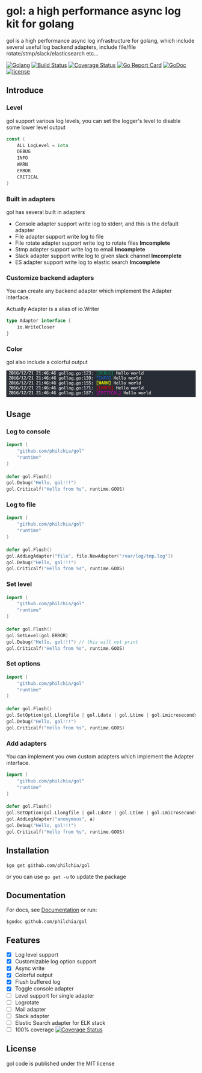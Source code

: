 # gol: a high performance async log kit for golang

gol is a high performance async log infrastructure for golang, which include several useful log backend adapters, include file/file rotate/stmp/slack/elasticsearch etc...

[![Golang](https://img.shields.io/badge/Language-Go-green.svg?style=flat)](https://golang.org)
[![Build Status](https://travis-ci.org/philchia/gol.svg?branch=master)](https://travis-ci.org/philchia/gol)
[![Coverage Status](https://coveralls.io/repos/github/philchia/gol/badge.svg?branch=master)](https://coveralls.io/github/philchia/gol?branch=master)
[![Go Report Card](https://goreportcard.com/badge/github.com/philchia/gol)](https://goreportcard.com/report/github.com/philchia/gol)
[![GoDoc](https://godoc.org/github.com/philchia/gol?status.svg)](https://godoc.org/github.com/philchia/gol)
[![license](https://img.shields.io/github/license/mashape/apistatus.svg)](https://opensource.org/licenses/MIT)

## Introduce

### Level

gol support various log levels, you can set the logger's level to disable some lower level output

```go
const (
    ALL LogLevel = iota
    DEBUG
    INFO
    WARN
    ERROR
    CRITICAL
)
```

### Built in adapters

gol has several built in adapters

- Console adapter support write log to stderr, and this is the default adapter
- File adapter support write log to file
- File rotate adapter support write log to rotate files **Imcomplete**
- Stmp adapter support write log to email **Imcomplete**
- Slack adapter support write log to given slack channel **Imcomplete**
- ES adapter support write log to elastic search **Imcomplete**

### Customize backend adapters

You can create any backend adapter which implement the Adapter interface.

Actually Adapter is a alias of io.Writer

```go
type Adapter interface {
    io.WriteCloser
}
```

### Color

gol also include a colorful output

![Colorful output](./assets/screen.png)

## Usage

### Log to console

```go
import (
    "github.com/philchia/gol"
    "runtime"
)

defer gol.Flush()
gol.Debug("Hello, gol!!!")
gol.Criticalf("Hello from %s", runtime.GOOS)

```

### Log to file

```go
import (
    "github.com/philchia/gol"
    "runtime"
)

defer gol.Flush()
gol.AddLogAdapter("file", file.NewAdapter("/var/log/tmp.log"))
gol.Debug("Hello, gol!!!")
gol.Criticalf("Hello from %s", runtime.GOOS)

```

### Set level

```go
import (
    "github.com/philchia/gol"
    "runtime"
)

defer gol.Flush()
gol.SetLevel(gol.ERROR)
gol.Debug("Hello, gol!!!") // this will not print
gol.Criticalf("Hello from %s", runtime.GOOS)

```

### Set options

```go
import (
    "github.com/philchia/gol"
    "runtime"
)

defer gol.Flush()
gol.SetOption(gol.Llongfile | gol.Ldate | gol.Ltime | gol.Lmicroseconds)
gol.Debug("Hello, gol!!!")
gol.Criticalf("Hello from %s", runtime.GOOS)

```

### Add adapters

You can implement you own custom adapters which implement the Adapter interface.

```go
import (
    "github.com/philchia/gol"
    "runtime"
)

defer gol.Flush()
gol.SetOption(gol.Llongfile | gol.Ldate | gol.Ltime | gol.Lmicroseconds)
gol.AddLogAdapter("anonymous", a)
gol.Debug("Hello, gol!!!")
gol.Criticalf("Hello from %s", runtime.GOOS)
```

## Installation

    $go get github.com/philchia/gol

or you can use `go get -u` to update the package

## Documentation

For docs, see [Documentation](http://godoc.org/github.com/philchia/gol "GoDoc")  or run:

    $godoc github.com/philchia/gol

## Features

- [X] Log level support
- [X] Customizable log option support
- [X] Async write
- [X] Colorful output
- [X] Flush buffered log
- [X] Toggle console adapter
- [ ] Level support for single adapter
- [ ] Logrotate
- [ ] Mail adapter
- [ ] Slack adapter
- [ ] Elastic Search adapter for ELK stack
- [ ] 100% coverage [![Coverage Status](https://coveralls.io/repos/github/philchia/gol/badge.svg?branch=master)](https://coveralls.io/github/philchia/gol?branch=master)

## License

gol code is published under the MIT license